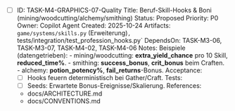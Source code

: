 - [ ] ID: TASK-M4-GRAPHICS-07-Quality
  Title: Beruf-Skill-Hooks & Boni (mining/woodcutting/alchemy/smithing)
  Status: Proposed
  Priority: P0
  Owner: Copilot Agent
  Created: 2025-10-24
  Artifacts: `game/systems/skills.py` (Erweiterung)`, `tests/integration/test_profession_hooks.py`
  DependsOn: TASK-M3-06, TASK-M3-07, TASK-M4-02, TASK-M4-06
  Notes:
  Beispiele (datengetrieben):
        - mining/woodcutting: **extra_yield_chance** pro 10 Skill, **reduced_time%**.
        - smithing: **success_bonus**, **crit_bonus** beim Craften.
        - alchemy: **potion_potency%**, **fail_returns**-Bonus.
  Acceptance:
  - [ ] Hooks feuern deterministisch bei Gather/Craft.
  Tests:
  - [ ] Seeds: Erwartete Bonus-Ereignisse/Skalierung.
  References:
  - docs/ARCHITECTURE.md
  - docs/CONVENTIONS.md
